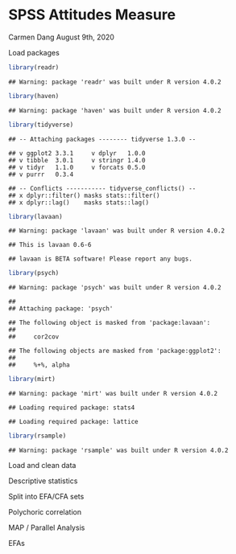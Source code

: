 SPSS Attitudes Measure
================
Carmen Dang
August 9th, 2020

Load packages

``` r
library(readr)
```

    ## Warning: package 'readr' was built under R version 4.0.2

``` r
library(haven)
```

    ## Warning: package 'haven' was built under R version 4.0.2

``` r
library(tidyverse)
```

    ## -- Attaching packages -------- tidyverse 1.3.0 --

    ## v ggplot2 3.3.1     v dplyr   1.0.0
    ## v tibble  3.0.1     v stringr 1.4.0
    ## v tidyr   1.1.0     v forcats 0.5.0
    ## v purrr   0.3.4

    ## -- Conflicts ----------- tidyverse_conflicts() --
    ## x dplyr::filter() masks stats::filter()
    ## x dplyr::lag()    masks stats::lag()

``` r
library(lavaan)
```

    ## Warning: package 'lavaan' was built under R version 4.0.2

    ## This is lavaan 0.6-6

    ## lavaan is BETA software! Please report any bugs.

``` r
library(psych)
```

    ## Warning: package 'psych' was built under R version 4.0.2

    ## 
    ## Attaching package: 'psych'

    ## The following object is masked from 'package:lavaan':
    ## 
    ##     cor2cov

    ## The following objects are masked from 'package:ggplot2':
    ## 
    ##     %+%, alpha

``` r
library(mirt)
```

    ## Warning: package 'mirt' was built under R version 4.0.2

    ## Loading required package: stats4

    ## Loading required package: lattice

``` r
library(rsample)
```

    ## Warning: package 'rsample' was built under R version 4.0.2

Load and clean data

Descriptive statistics

Split into EFA/CFA sets

Polychoric correlation

MAP / Parallel Analysis

EFAs

